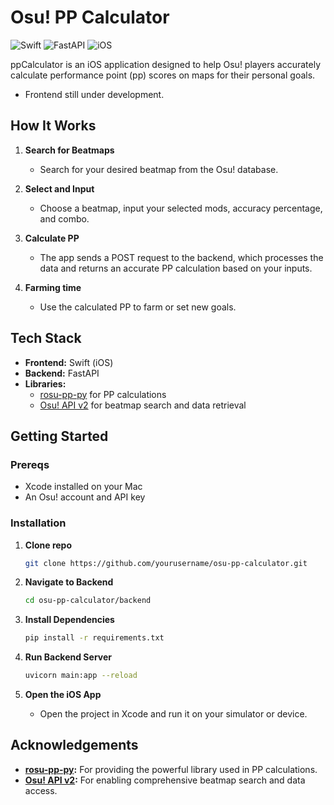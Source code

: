 # Osu! PP Calculator

![Swift](https://img.shields.io/badge/Language-Swift-orange)
![FastAPI](https://img.shields.io/badge/Backend-FastAPI-009688)
![iOS](https://img.shields.io/badge/Platform-iOS-blue)

ppCalculator is an iOS application designed to help Osu! players accurately calculate performance point (pp) scores on maps for their personal goals.

  - Frontend still under development.

## How It Works

1. **Search for Beatmaps**
   - Search for your desired beatmap from the Osu! database.
   
2. **Select and Input**
   - Choose a beatmap, input your selected mods, accuracy percentage, and combo.
   
3. **Calculate PP**
   - The app sends a POST request to the backend, which processes the data and returns an accurate PP calculation based on your inputs.

4. **Farming time**
   - Use the calculated PP to farm or set new goals.

## Tech Stack

- **Frontend:** Swift (iOS)
- **Backend:** FastAPI
- **Libraries:**
  - [rosu-pp-py](https://github.com/MaxOhn/rosu-pp-py) for PP calculations
  - [Osu! API v2](https://osu.ppy.sh/docs/index.html) for beatmap search and data retrieval

## Getting Started

### Prereqs

- Xcode installed on your Mac
- An Osu! account and API key

### Installation

1. **Clone repo**
   ```bash
   git clone https://github.com/yourusername/osu-pp-calculator.git
   ```
   
2. **Navigate to Backend**
   ```bash
   cd osu-pp-calculator/backend
   ```
   
3. **Install Dependencies**
   ```bash
   pip install -r requirements.txt
   ```
   
4. **Run Backend Server**
   ```bash
   uvicorn main:app --reload
   ```
   
5. **Open the iOS App**
   - Open the project in Xcode and run it on your simulator or device.

## Acknowledgements

- **[rosu-pp-py](https://github.com/RosuAPI/rosu-pp-py):** For providing the powerful library used in PP calculations.
- **[Osu! API v2](https://osu.ppy.sh/docs/index.html):** For enabling comprehensive beatmap search and data access.
